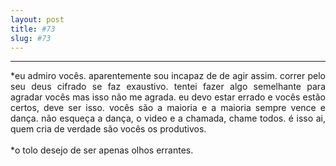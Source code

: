 ```yaml
---
layout: post
title: #73
slug: #73
---
```

---
<p class="description" style="text-align: justify;">
*eu admiro vocês. aparentemente sou incapaz de de agir assim. correr pelo seu deus cifrado se faz exaustivo. tentei fazer  algo semelhante para agradar vocês mas isso não me agrada. eu devo estar errado e vocês estão certos, deve ser isso. vocês são a maioria e a maioria sempre vence e dança. não esqueça a dança, o video e a chamada, chame todos. é isso ai, quem cria de verdade são vocês os produtivos. 
<br>
<br>
*o tolo desejo de ser apenas olhos errantes.
